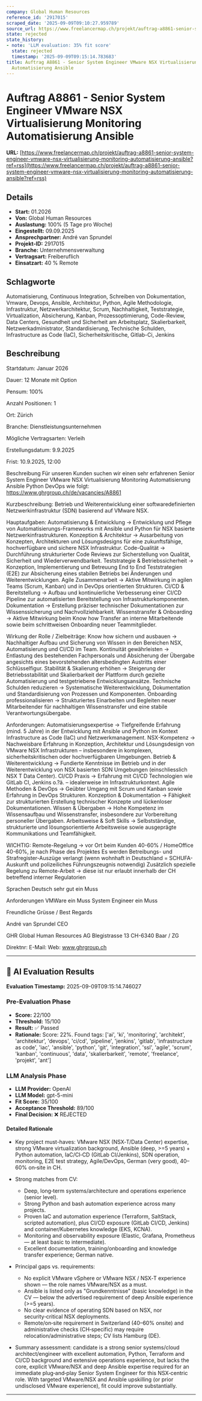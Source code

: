 ```yaml
---
company: Global Human Resources
reference_id: '2917015'
scraped_date: '2025-09-09T09:10:27.959789'
source_url: https://www.freelancermap.ch/projekt/auftrag-a8861-senior-system-engineer-vmware-nsx-virtualisierung-monitoring-automatisierung-ansible?ref=rss
state: rejected
state_history:
- note: 'LLM evaluation: 35% fit score'
  state: rejected
  timestamp: '2025-09-09T09:15:14.783683'
title: Auftrag A8861 - Senior System Engineer VMware NSX Virtualisierung Monitoring
  Automatisierung Ansible
---
```



# Auftrag A8861 - Senior System Engineer VMware NSX Virtualisierung Monitoring Automatisierung Ansible
**URL:** [https://www.freelancermap.ch/projekt/auftrag-a8861-senior-system-engineer-vmware-nsx-virtualisierung-monitoring-automatisierung-ansible?ref=rss](https://www.freelancermap.ch/projekt/auftrag-a8861-senior-system-engineer-vmware-nsx-virtualisierung-monitoring-automatisierung-ansible?ref=rss)
## Details
- **Start:** 01.2026
- **Von:** Global Human Resources
- **Auslastung:** 100% (5 Tage pro Woche)
- **Eingestellt:** 09.09.2025
- **Ansprechpartner:** André van Sprundel
- **Projekt-ID:** 2917015
- **Branche:** Unternehmensverwaltung
- **Vertragsart:** Freiberuflich
- **Einsatzart:** 40
                                                % Remote

## Schlagworte
Automatisierung, Continuous Integration, Schreiben von Dokumentation, Vmware, Devops, Ansible, Architektur, Python, Agile Methodologie, Infrastruktur, Netzwerkarchitektur, Scrum, Nachhaltigkeit, Teststrategie, Virtualization, Absicherung, Kanban, Prozessoptimierung, Code-Review, Data Centers, Gesundheit und Sicherheit am Arbeitsplatz, Skalierbarkeit, Netzwerkadministrator, Standardisierung, Technische Schulden, Infrastructure as Code (IaC), Sicherheitskritische, Gitlab-Ci, Jenkins

## Beschreibung
Startdatum:
Januar 2026

Dauer:
12 Monate mit Option

Pensum:
100%

Anzahl Positionen:
1

Ort:
Zürich

Branche:
Dienstleistungsunternehmen

Mögliche Vertragsarten:
Verleih

Erstellungsdatum:
9.9.2025

Frist:
10.9.2025, 12:00

Beschreibung
Für unseren Kunden suchen wir einen sehr erfahrenen Senior System Engineer VMware NSX Virtualisierung Monitoring Automatisierung Ansible Python DevOps wie folgt:
https://www.ghrgroup.ch/de/vacancies/A8861

Kurzbeschreibung:
Betrieb und Weiterentwicklung einer softwaredefinierten Netzwerkinfrastruktur (SDN) basierend auf VMware NSX.

Hauptaufgaben:
Automatisierung & Entwicklung -> Entwicklung und Pflege von Automatisierungs-Frameworks mit Ansible und Python für NSX basierte Netzwerkinfrastrukturen.
Konzeption & Architektur -> Ausarbeitung von Konzepten, Architekturen und Lösungsdesigns für eine zukunftsfähige, hochverfügbare und sichere NSX Infrastruktur.
Code-Qualität -> Durchführung strukturierter Code Reviews zur Sicherstellung von Qualität, Sicherheit und Wiederverwendbarkeit.
Teststrategie & Betriebssicherheit -> Konzeption, Implementierung und Betreuung End to End Teststrategien (E2E) zur Absicherung eines stabilen Betriebs bei Änderungen und Weiterentwicklungen.
Agile Zusammenarbeit -> Aktive Mitwirkung in agilen Teams (Scrum, Kanban) und in DevOps orientierten Strukturen.
CI/CD & Bereitstellung -> Aufbau und kontinuierliche Verbesserung einer CI/CD Pipeline zur automatisierten Bereitstellung von Infrastrukturkomponenten.
Dokumentation -> Erstellung präziser technischer Dokumentationen zur Wissenssicherung und Nachvollziehbarkeit.
Wissenstransfer & Onboarding -> Aktive Mitwirkung beim Know how Transfer an interne Mitarbeitende sowie beim schrittweisen Onboarding neuer Teammitglieder.

Wirkung der Rolle / Zielbeiträge:
Know how sichern und ausbauen -> Nachhaltiger Aufbau und Sicherung von Wissen in den Bereichen NSX, Automatisierung und CI/CD im Team.
Kontinuität gewährleisten -> Entlastung des bestehenden Fachpersonals und Absicherung der Übergabe angesichts eines bevorstehenden altersbedingten Austritts einer Schlüsselfigur.
Stabilität & Skalierung erhöhen -> Steigerung der Betriebsstabilität und Skalierbarkeit der Plattform durch gezielte Automatisierung und testgetriebene Entwicklungsansätze.
Technische Schulden reduzieren -> Systematische Weiterentwicklung, Dokumentation und Standardisierung von Prozessen und Komponenten.
Onboarding professionalisieren -> Strukturiertes Einarbeiten und Begleiten neuer Mitarbeitender für nachhaltigen Wissenstransfer und eine stabile Verantwortungsübergabe.

Anforderungen:
Automatisierungsexpertise -> Tiefgreifende Erfahrung (mind. 5 Jahre) in der Entwicklung mit Ansible und Python im Kontext Infrastructure as Code (IaC) und Netzwerkmanagement.
NSX-Kompetenz -> Nachweisbare Erfahrung in Konzeption, Architektur und Lösungsdesign von VMware NSX Infrastrukturen – insbesondere in komplexen, sicherheitskritischen oder hochverfügbaren Umgebungen.
Betrieb & Weiterentwicklung -> Fundierte Kenntnisse im Betrieb und in der Weiterentwicklung von NSX basierten SDN Umgebungen (einschliesslich NSX T Data Center).
CI/CD Praxis -> Erfahrung mit CI/CD Technologien wie GitLab CI, Jenkins o.?ä. – idealerweise im Infrastrukturkontext.
Agile Methoden & DevOps -> Geübter Umgang mit Scrum und Kanban sowie Erfahrung in DevOps Strukturen.
Konzeption & Dokumentation -> Fähigkeit zur strukturierten Erstellung technischer Konzepte und lückenloser Dokumentationen.
Wissen & Übergaben -> Hohe Kompetenz im Wissensaufbau und Wissenstransfer, insbesondere zur Vorbereitung personeller Übergaben.
Arbeitsweise & Soft Skills -> Selbstständige, strukturierte und lösungsorientierte Arbeitsweise sowie ausgeprägte Kommunikations und Teamfähigkeit.

WICHTIG:
Remote-Regelung -> vor Ort beim Kunden 40-60% / HomeOffice 40-60%, je nach Phase des Projektes
Es werden Betreibungs- und Strafregister-Auszüge verlangt (wenn wohnhaft in Deutschland = SCHUFA-Auskunft und polizeiliches Führungszeugnis notwendig)
Zusätzlich spezielle Regelung zu Remote-Arbeit -> diese ist nur erlaubt innerhalb der CH betreffend interner Regulatorien

Sprachen
Deutsch sehr gut ein Muss

Anforderungen
VMWare ein Muss
System Engineer ein Muss

Freundliche Grüsse / Best Regards

André van Sprundel
CEO

GHR Global Human Resources AG
Blegistrasse 13
CH-6340 Baar / ZG

Direktnr:
E-Mail:
Web: www.ghrgroup.ch

---

## 🤖 AI Evaluation Results

**Evaluation Timestamp:** 2025-09-09T09:15:14.746027

### Pre-Evaluation Phase
- **Score:** 22/100
- **Threshold:** 15/100
- **Result:** ✅ Passed
- **Rationale:** Score: 22%. Found tags: ['ai', 'ki', 'monitoring', 'architekt', 'architektur', 'devops', 'ci/cd', 'pipeline', 'jenkins', 'gitlab', 'infrastructure as code', 'iac', 'ansible', 'python', 'git', 'integration', 'ssl', 'agile', 'scrum', 'kanban', 'continuous', 'data', 'skalierbarkeit', 'remote', 'freelance', 'projekt', 'ant']

### LLM Analysis Phase
- **LLM Provider:** OpenAI
- **LLM Model:** gpt-5-mini
- **Fit Score:** 35/100
- **Acceptance Threshold:** 89/100
- **Final Decision:** ❌ REJECTED

#### Detailed Rationale
- Key project must-haves: VMware NSX (NSX‑T/Data Center) expertise, strong VMware virtualization background, Ansible (deep, >=5 years) + Python automation, IaC/CI‑CD (GitLab CI/Jenkins), SDN operation, monitoring, E2E test strategy, Agile/DevOps, German (very good), 40–60% on‑site in CH.

- Strong matches from CV:
  - Deep, long‑term systems/architecture and operations experience (senior level).
  - Strong Python and bash automation experience across many projects.
  - Proven IaC and automation experience (Terraform, SaltStack, scripted automation), plus CI/CD exposure (GitLab CI/CD, Jenkins) and container/Kubernetes knowledge (EKS, KCNA).
  - Monitoring and observability exposure (Elastic, Grafana, Prometheus — at least basic to intermediate).
  - Excellent documentation, training/onboarding and knowledge transfer experience; German native.

- Principal gaps vs. requirements:
  - No explicit VMware vSphere or VMware NSX / NSX‑T experience shown — the role names VMware/NSX as a must.
  - Ansible is listed only as "Grundkenntnisse" (basic knowledge) in the CV — below the advertised requirement of deep Ansible experience (>=5 years).
  - No clear evidence of operating SDN based on NSX, nor security‑critical NSX deployments.
  - Remote/on‑site requirement in Switzerland (40–60% onsite) and administrative checks (CH‑specific) may require relocation/administrative steps; CV lists Hamburg (DE).

- Summary assessment: candidate is a strong senior systems/cloud architect/engineer with excellent automation, Python, Terraform and CI/CD background and extensive operations experience, but lacks the core, explicit VMware/NSX and deep Ansible expertise required for an immediate plug‑and‑play Senior System Engineer for this NSX‑centric role. With targeted VMware/NSX and Ansible upskilling (or prior undisclosed VMware experience), fit could improve substantially.

---
